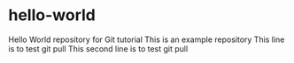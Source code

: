 # hello-world
Hello World repository for Git tutorial
This is an example repository
This line is to test git pull
This second line is to test git pull
